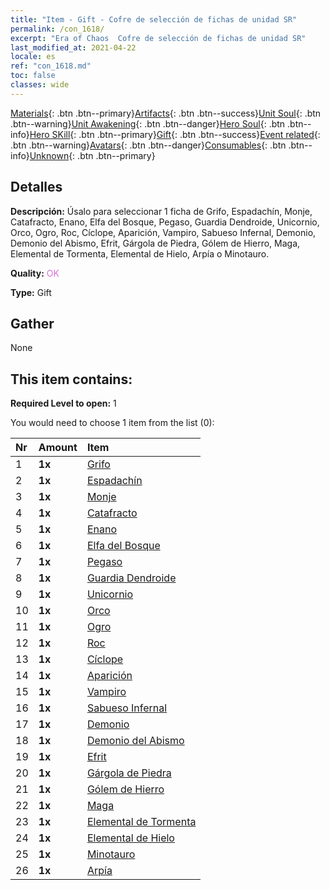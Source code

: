 ```yaml
---
title: "Item - Gift - Cofre de selección de fichas de unidad SR"
permalink: /con_1618/
excerpt: "Era of Chaos  Cofre de selección de fichas de unidad SR"
last_modified_at: 2021-04-22
locale: es
ref: "con_1618.md"
toc: false
classes: wide
---
```

 [Materials](/ItemsES/){: .btn .btn--primary}[Artifacts](/ItemsES/Artifacts/){: .btn .btn--success}[Unit Soul](/ItemsES/UnitSoul/){: .btn .btn--warning}[Unit Awakening](/ItemsES/UnitAwakening/){: .btn .btn--danger}[Hero Soul](/ItemsES/HeroSoul/){: .btn .btn--info}[Hero SKill](/ItemsES/HeroSkill/){: .btn .btn--primary}[Gift](/ItemsES/Gift/){: .btn .btn--success}[Event related](/ItemsES/Events/){: .btn .btn--warning}[Avatars](/ItemsES/Avatars/){: .btn .btn--danger}[Consumables](/ItemsES/Consumables/){: .btn .btn--info}[Unknown](/ItemsES/Unknown/){: .btn .btn--primary}

## Detalles
 **Descripción:** Úsalo para seleccionar 1 ficha de Grifo, Espadachín, Monje, Catafracto, Enano, Elfa del Bosque, Pegaso, Guardia Dendroide, Unicornio, Orco, Ogro, Roc, Cíclope, Aparición, Vampiro, Sabueso Infernal, Demonio, Demonio del Abismo, Efrit, Gárgola de Piedra, Gólem de Hierro, Maga, Elemental de Tormenta, Elemental de Hielo, Arpía o Minotauro.

 **Quality:** <span style="color: #DA70D6">OK</span>

 **Type:** Gift

## Gather

  None

## This item contains:

 **Required Level to open:** 1

 You would need to choose 1 item from the list (0):

  | Nr | Amount |     Item    |
  |:---|:-------|:------------|
  | 1 |  **1x** | [Grifo](/es/Items/unt_192/) |  | 
  | 2 |  **1x** | [Espadachín](/es/Items/unt_193/) |  | 
  | 3 |  **1x** | [Monje](/es/Items/unt_194/) |  | 
  | 4 |  **1x** | [Catafracto](/es/Items/unt_195/) |  | 
  | 5 |  **1x** | [Enano](/es/Items/unt_200/) |  | 
  | 6 |  **1x** | [Elfa del Bosque](/es/Items/unt_201/) |  | 
  | 7 |  **1x** | [Pegaso](/es/Items/unt_202/) |  | 
  | 8 |  **1x** | [Guardia Dendroide](/es/Items/unt_203/) |  | 
  | 9 |  **1x** | [Unicornio](/es/Items/unt_204/) |  | 
  | 10 |  **1x** | [Orco](/es/Items/unt_219/) |  | 
  | 11 |  **1x** | [Ogro](/es/Items/unt_220/) |  | 
  | 12 |  **1x** | [Roc](/es/Items/unt_221/) |  | 
  | 13 |  **1x** | [Cíclope](/es/Items/unt_222/) |  | 
  | 14 |  **1x** | [Aparición](/es/Items/unt_210/) |  | 
  | 15 |  **1x** | [Vampiro](/es/Items/unt_211/) |  | 
  | 16 |  **1x** | [Sabueso Infernal](/es/Items/unt_228/) |  | 
  | 17 |  **1x** | [Demonio](/es/Items/unt_229/) |  | 
  | 18 |  **1x** | [Demonio del Abismo](/es/Items/unt_230/) |  | 
  | 19 |  **1x** | [Efrit](/es/Items/unt_231/) |  | 
  | 20 |  **1x** | [Gárgola de Piedra](/es/Items/unt_236/) |  | 
  | 21 |  **1x** | [Gólem de Hierro](/es/Items/unt_237/) |  | 
  | 22 |  **1x** | [Maga](/es/Items/unt_238/) |  | 
  | 23 |  **1x** | [Elemental de Tormenta](/es/Items/unt_263/) |  | 
  | 24 |  **1x** | [Elemental de Hielo](/es/Items/unt_264/) |  | 
  | 25 |  **1x** | [Minotauro](/es/Items/unt_248/) |  | 
  | 26 |  **1x** | [Arpía](/es/Items/unt_245/) |  | 
